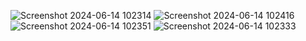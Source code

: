 ![Screenshot 2024-06-14 102314](https://github.com/swwapnil777/node-ec2-app/assets/108779988/d4d70731-8981-4de9-b7fa-52120ced5870)
![Screenshot 2024-06-14 102416](https://github.com/swwapnil777/node-ec2-app/assets/108779988/3dad7daa-ea92-4ff9-9b6f-260b8dc1259c)
![Screenshot 2024-06-14 102351](https://github.com/swwapnil777/node-ec2-app/assets/108779988/b83ea99e-3ef8-4a19-8073-3715ffbc958a)
![Screenshot 2024-06-14 102333](https://github.com/swwapnil777/node-ec2-app/assets/108779988/602c70fb-790d-4d02-82fe-76c8773fba1e)
